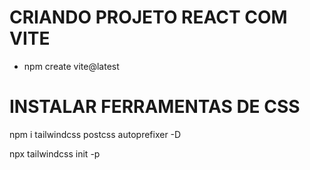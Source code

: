 
# CRIANDO PROJETO REACT COM VITE
- npm create vite@latest


# INSTALAR FERRAMENTAS DE CSS
npm i tailwindcss postcss autoprefixer -D

npx tailwindcss init -p